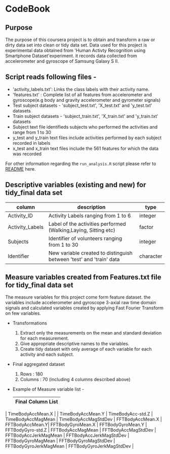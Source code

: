 CodeBook
====================
Purpose
--------------------------
The purpose of this coursera project is to obtain and transform a raw or dirty data set into clean or tidy data set. Data used for this project is experimental data obtained from 'Human Activty Recognition using Smartphone Dataset'experiment. it records data collected from accelerometer and gyroscope of Samsung Galaxy S II.

Script reads following files - 
-----------------------------
   * 'activity_labels.txt': Links the class labels with their activity name.
   * 'features.txt' : Complete list of all features from accelerometer and gyroscope(e.g body and gravity accelerometer and gyrometer signals)
   *  Test subject datasets - 'subject_test.txt', 'X_test.txt' and 'y_test.txt' datasets
   * Train subject datasets - 'subject_train.txt', 'X_train.txt' and 'y_train.txt' datasets
   * Subject text file identifieds subjects who performed the activities and range from 1 to 30
   * y_test and y_train text files include activities performed by each subject recorded in labels
   * x_test and x_train text files include the 561 features for which the data was recorded

For other information regarding the `` run_analysis.R `` script please refer to [README](https://github.com/maitreyeea/GettingAndCleaningData/blob/master/README.md) here.

Descriptive variables (existing and new) for tidy_final data set
------------------------------------------------
| column            | description                                              | type    |
| ------------------| -------------------------------------------------------- | ------- |
| Activity_ID       | Activity Labels ranging from 1 to 6                      | integer |
| Activity_Labels   | Label of the activities performed (Walking,Laying, Sitting etc)  | factor  |
| Subjects  | Identifier of volunteers ranging from 1 to 30  | integer |
|Identifier | New variable created to distinguish between 'test' and 'train' data | character |

Measure variables created from Features.txt file for tidy_final data set
-----------------------------------------------------------------------
The measure variables for this project come form feature dataset. the variables include accelerometer and gyroscope 3-axial raw time domain signals and calculated variables created by applying Fast Fourier Transform on few variables. 

  * Transformations  
      1. Extract only the measurements on the mean and standard deviation for each measurement. 
      2. Give appropriate descriptive names to the variables.
      3. Create tidy dataset with only average of each variable for each activity and each subject.
  
  * Final aggregated dataset 
      1. Rows : 180 
      2. Columns : 70 (including 4 columns described above)
 
* Example of Measure variable list -
    
  |  Final Column List                       | 
  | ---------------------------- | 
| TimeBodyAccMean.X |
| TimeBodyAccMean.Y |
TimeBodyAcc-std.Z |
TimeBodyAccMagMean |
TimeBodyAccMagStdDev |
FFTBodyAccMean.X | 
FFTBodyAccMean.Y|
FFTBodyGyroMean.X |
FFTBodyGyroMean.Y |
FFTBodyGyro-std.Z |
FFTBodyAccMagMean |
FFTBodyAccMagStdDev |
FFTBodyAccJerkMagMean |
FFTBodyAccJerkMagStdDev |
FFTBodyGyroMagMean |
FFTBodyGyroMagStdDev |
FFTBodyGyroJerkMagMean |
FFTBodyGyroJerkMagStdDev |
